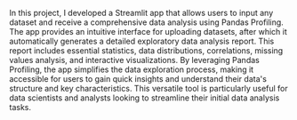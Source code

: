 In this project, I developed a Streamlit app that allows users to input any dataset and receive a comprehensive data analysis using Pandas Profiling. 
The app provides an intuitive interface for uploading datasets, after which it automatically generates a detailed exploratory data analysis report.
This report includes essential statistics, data distributions, correlations, missing values analysis, and interactive visualizations.
By leveraging Pandas Profiling, the app simplifies the data exploration process, making it accessible for users to gain quick insights and understand their data's structure and key characteristics.
This versatile tool is particularly useful for data scientists and analysts looking to streamline their initial data analysis tasks.
